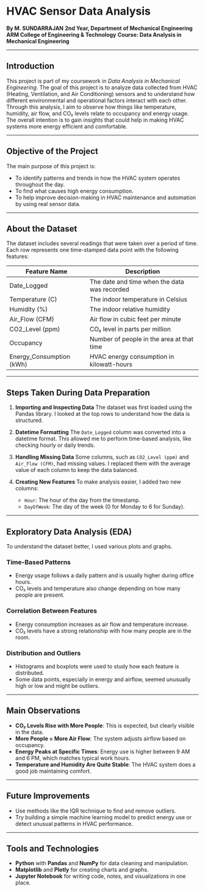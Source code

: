 

# HVAC Sensor Data Analysis

**By M. SUNDARRAJAN**
**2nd Year, Department of Mechanical Engineering**
**ARM College of Engineering & Technology**
**Course: Data Analysis in Mechanical Engineering**

---

## Introduction

This project is part of my coursework in *Data Analysis in Mechanical Engineering*. The goal of this project is to analyze data collected from HVAC (Heating, Ventilation, and Air Conditioning) sensors and to understand how different environmental and operational factors interact with each other. Through this analysis, I aim to observe how things like temperature, humidity, air flow, and CO₂ levels relate to occupancy and energy usage. The overall intention is to gain insights that could help in making HVAC systems more energy efficient and comfortable.

---

## Objective of the Project

The main purpose of this project is:

* To identify patterns and trends in how the HVAC system operates throughout the day.
* To find what causes high energy consumption.
* To help improve decision-making in HVAC maintenance and automation by using real sensor data.

---

## About the Dataset

The dataset includes several readings that were taken over a period of time. Each row represents one time-stamped data point with the following features:

| Feature Name              | Description                                  |
| ------------------------- | -------------------------------------------- |
| Date\_Logged              | The date and time when the data was recorded |
| Temperature (C)           | The indoor temperature in Celsius            |
| Humidity (%)              | The indoor relative humidity                 |
| Air\_Flow (CFM)           | Air flow in cubic feet per minute            |
| CO2\_Level (ppm)          | CO₂ level in parts per million               |
| Occupancy                 | Number of people in the area at that time    |
| Energy\_Consumption (kWh) | HVAC energy consumption in kilowatt-hours    |

---

## Steps Taken During Data Preparation

1. **Importing and Inspecting Data**
   The dataset was first loaded using the Pandas library. I looked at the top rows to understand how the data is structured.

2. **Datetime Formatting**
   The `Date_Logged` column was converted into a datetime format. This allowed me to perform time-based analysis, like checking hourly or daily trends.

3. **Handling Missing Data**
   Some columns, such as `CO2_Level (ppm)` and `Air_Flow (CFM)`, had missing values. I replaced them with the average value of each column to keep the data balanced.

4. **Creating New Features**
   To make analysis easier, I added two new columns:

   * `Hour`: The hour of the day from the timestamp.
   * `DayOfWeek`: The day of the week (0 for Monday to 6 for Sunday).

---

## Exploratory Data Analysis (EDA)

To understand the dataset better, I used various plots and graphs.

### Time-Based Patterns

* Energy usage follows a daily pattern and is usually higher during office hours.
* CO₂ levels and temperature also change depending on how many people are present.

### Correlation Between Features

* Energy consumption increases as air flow and temperature increase.
* CO₂ levels have a strong relationship with how many people are in the room.

### Distribution and Outliers

* Histograms and boxplots were used to study how each feature is distributed.
* Some data points, especially in energy and airflow, seemed unusually high or low and might be outliers.

---

## Main Observations

* **CO₂ Levels Rise with More People**: This is expected, but clearly visible in the data.
* **More People = More Air Flow**: The system adjusts airflow based on occupancy.
* **Energy Peaks at Specific Times**: Energy use is higher between 9 AM and 6 PM, which matches typical work hours.
* **Temperature and Humidity Are Quite Stable**: The HVAC system does a good job maintaining comfort.

---

## Future Improvements

* Use methods like the IQR technique to find and remove outliers.
* Try building a simple machine learning model to predict energy use or detect unusual patterns in HVAC performance.

---

## Tools and Technologies

* **Python** with **Pandas** and **NumPy** for data cleaning and manipulation.
* **Matplotlib** and **Plotly** for creating charts and graphs.
* **Jupyter Notebook** for writing code, notes, and visualizations in one place.

